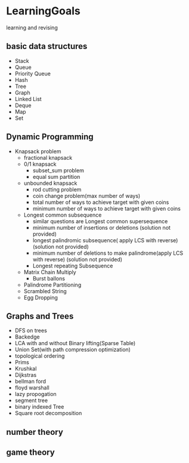 # LearningGoals
learning and revising
## basic data structures
- Stack
- Queue
- Priority Queue
- Hash
- Tree
- Graph
- Linked List
- Deque
- Map 
- Set
## Dynamic Programming
- Knapsack problem
    - fractional knapsack
    - 0/1 knapsack
        - subset_sum problem
        - equal sum partition
    - unbounded knapsack
        - rod cutting problem
        - coin change problem(max number of ways)
        - total number of ways to achieve target with given coins
        - minimum number of ways to achieve target with given coins
    - Longest common subsequence
        - similar questions are Longest common supersequence
        - minimum number of insertions or deletions (solution not provided)
        - longest palindromic subsequence( apply LCS with reverse) (solution not provided)
        - minimum number of deletions to make palindrome(apply LCS with reverse) (solution not provided)
        - Longest repeating Subsequence
    - Matrix Chain Multiply
        - Burst ballons
    - Palindrome Partitioning
    - Scrambled String
    - Egg Dropping
## Graphs and Trees
- DFS on trees
- Backedge
- LCA with and without Binary lifting(Sparse Table)
- Union Set(with path compression optimization)
- topological ordering
- Prims
- Krushkal
- Dijkstras
- bellman ford
- floyd warshall
- lazy propogation
- segment tree
- binary indexed Tree
- Square root decomposition


## number theory
## game theory


